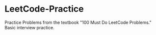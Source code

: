 # LeetCode-Practice
Practice Problems from the textbook "100 Must Do LeetCode Problems." Basic interview practice. 
